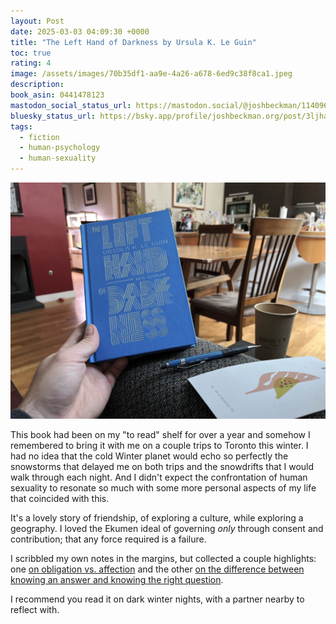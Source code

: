 ```yaml
---
layout: Post
date: 2025-03-03 04:09:30 +0000
title: "The Left Hand of Darkness by Ursula K. Le Guin"
toc: true
rating: 4
image: /assets/images/70b35df1-aa9e-4a26-a678-6ed9c38f8ca1.jpeg
description: 
book_asin: 0441478123
mastodon_social_status_url: https://mastodon.social/@joshbeckman/114096881750266137
bluesky_status_url: https://bsky.app/profile/joshbeckman.org/post/3ljhaavifwe26
tags:
  - fiction
  - human-psychology
  - human-sexuality
---
```



![Book in hand](/assets/images/70b35df1-aa9e-4a26-a678-6ed9c38f8ca1.jpeg)

This book had been on my "to read" shelf for over a year and somehow I remembered to bring it with me on a couple trips to Toronto this winter. I had no idea that the cold Winter planet would echo so perfectly the snowstorms that delayed me on both trips and the snowdrifts that I would walk through each night. And I didn't expect the confrontation of human sexuality to resonate so much with some more personal aspects of my life that coincided with this.

It's a lovely story of friendship, of exploring a culture, while exploring a geography. I loved the Ekumen ideal of governing *only* through consent and contribution; that any force required is a failure.

I scribbled my own notes in the margins, but collected a couple highlights: one [on obligation vs. affection](https://www.joshbeckman.org/notes/858827793) and the other [on the difference between knowing an answer and knowing the right question](https://www.joshbeckman.org/notes/858827736).

I recommend you read it on dark winter nights, with a partner nearby to reflect with.
